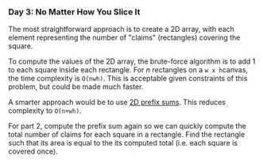 ### Day 3: No Matter How You Slice It

The most straightforward approach is to create a 2D array, with each element representing the number of "claims" (rectangles) covering the square.

To compute the values of the 2D array, the brute-force algorithm is to add 1 to each square inside each rectangle. For $n$ rectangles on a `w x h`​ canvas, the time complexity is `O(nwh)`. This is acceptable given constraints of this problem, but could be made much faster.

A smarter approach would be to use [2D prefix sums](https://www.geeksforgeeks.org/prefix-sum-2d-array/). This reduces complexity to `O(n+wh)`.

For part 2, compute the prefix sum again so we can quickly compute the total number of claims for each square in a rectangle. Find the rectangle such that its area is equal to the its computed total (i.e. each square is covered once).
